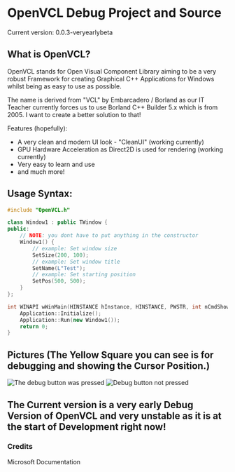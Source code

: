 # OpenVCL Debug Project and Source

Current version: 0.0.3-veryearlybeta

## What is OpenVCL?
OpenVCL stands for Open Visual Component Library aiming to be a very robust Framework for creating Graphical C++ Applications for Windows whilst being as easy to use as possible.

The name is derived from "VCL" by Embarcadero / Borland as our IT Teacher currently forces us to use 
Borland C++ Builder 5.x which is from 2005. I want to create a better solution to that!

Features (hopefully):
- A very clean and modern UI look - "CleanUI" (working currently)
- GPU Hardware Acceleration as Direct2D is used for rendering (working currently)
- Very easy to learn and use
-  and much more!

## Usage Syntax:
```cpp
#include "OpenVCL.h"

class Window1 : public TWindow {
public:
	// NOTE: you dont have to put anything in the constructor
	Window1() {
		// example: Set window size
		SetSize(200, 100);
		// example: Set window title
		SetName(L"Test");
		// example: Set starting position
		SetPos(500, 500);
	}
};

int WINAPI wWinMain(HINSTANCE hInstance, HINSTANCE, PWSTR, int nCmdShow) {
	Application::Initialize();
	Application::Run(new Window1());
	return 0;
}
```

## Pictures (The Yellow Square you can see is for debugging and showing the Cursor Position.)
![The debug button was pressed](https://i.imgur.com/6zOzCyL.png)
![Debug button not pressed](https://i.imgur.com/Dm5EAZB.png)



## The Current version is a very early Debug Version of OpenVCL and very unstable as it is at the start of Development right now!

### Credits
Microsoft Documentation
